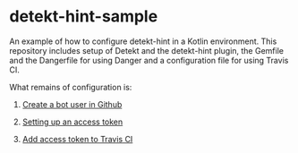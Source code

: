 # detekt-hint-sample
An example of how to configure detekt-hint in a Kotlin environment. This repository includes setup of Detekt and the detekt-hint plugin, the Gemfile and the Dangerfile for using Danger and a configuration file for using Travis CI.

What remains of configuration is:

1. [Create a bot user in Github](https://danger.systems/guides/getting_started.html#creating-a-bot-account-for-danger-to-use)

2. [Setting up an access token](https://danger.systems/guides/getting_started.html#setting-up-an-access-token)

3. [Add access token to Travis CI](https://danger.systems/guides/getting_started.html#continuous-integration)
